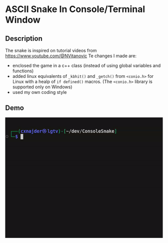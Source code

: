 # ASCII Snake In Console/Terminal Window

## Description
The snake is inspired on tutorial videos from https://www.youtube.com/@NVitanovic
Te changes I made are:
- enclosed the game in a c++ class (instead of using global variables and functions)
- added linux equivalents of `_kbhit()` and `_getch()` from `<conio.h>` for Linux with a healp of `if defined()` macros. (The `<conio.h>` library is supported only on Windows)
- used my own coding style

## Demo
<p align="center">
  <img src="Demo.gif">
</p>



